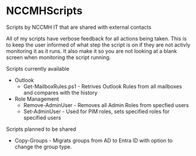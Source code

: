 # NCCMHScripts
Scripts by NCCMH IT that are shared with external contacts

All of my scripts have verbose feedback for all actions being taken.  This is to keep the user informed of what step the script is on if they are not activly monitoring it as it runs.  It also make it so you are not looking at a blank screen when monitoring the script running.

Scripts currently available
- Outlook
  - Get-MailboxRules.ps1 - Retrives Outlook Rules from all mailboxes and compares with the history
- Role Management
  - Remove-AdminUser - Removes all Admin Roles from specfied users
  - Set-AdminUser - Used for PIM roles, sets specified roles for specified users

Scripts planned to be shared
- Copy-Groups - Migrats groups from AD to Entra ID with option to change the group type.
